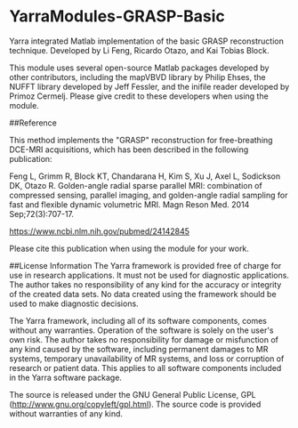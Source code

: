 # YarraModules-GRASP-Basic

Yarra integrated Matlab implementation of the basic GRASP reconstruction technique. Developed by Li Feng, Ricardo Otazo, and Kai Tobias Block.

This module uses several open-source Matlab packages developed by other contributors, including the mapVBVD library by Philip Ehses, the NUFFT library developed by Jeff Fessler, and the inifile reader developed by Primoz Cermelj. Please give credit to these developers when using the module.


##Reference

This method implements the "GRASP" reconstruction for free-breathing DCE-MRI acquisitions, which has been described in the following publication:

Feng L, Grimm R, Block KT, Chandarana H, Kim S, Xu J, Axel L, Sodickson DK, Otazo R. 
Golden-angle radial sparse parallel MRI: combination of compressed sensing, parallel imaging, and golden-angle radial sampling for fast and flexible dynamic volumetric MRI. 
Magn Reson Med. 2014 Sep;72(3):707-17.

https://www.ncbi.nlm.nih.gov/pubmed/24142845

Please cite this publication when using the module for your work.


##License Information
The Yarra framework is provided free of charge for use in research applications. It must not be used for diagnostic applications. The author takes no responsibility of any kind for the accuracy or integrity of the created data sets. No data created using the framework should be used to make diagnostic decisions.

The Yarra framework, including all of its software components, comes without any warranties. Operation of the software is solely on the user's own risk. The author takes no responsibility for damage or misfunction of any kind caused by the software, including permanent damages to MR systems, temporary unavailability of MR systems, and loss or corruption of research or patient data. This applies to all software components included in the Yarra software package.

The source is released under the GNU General Public License, GPL (http://www.gnu.org/copyleft/gpl.html). The source code is provided without warranties of any kind.